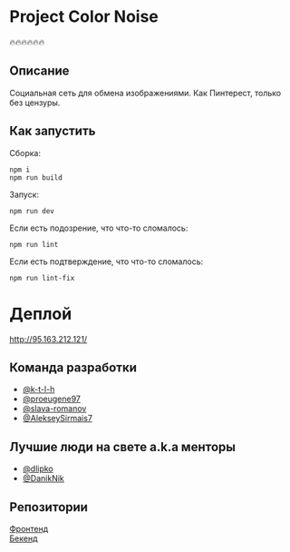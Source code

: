 # Project Color Noise
🔥🔥🔥🔥🔥🔥

## Описание

Социальная сеть для обмена изображениями. Как Пинтерест, только без цензуры.

## Как запустить  

Сборка:

```
npm i
npm run build
```

Запуск:

```
npm run dev
```

Если есть подозрение, что что-то сломалось:

```
npm run lint
```

Если есть подтверждение, что что-то сломалось:

```
npm run lint-fix
```

# Деплой 
http://95.163.212.121/

## Команда разработки
* [@k-t-l-h](https://github.com/k-t-l-h)
* [@proeugene97](https://github.com/proeugene97)
* [@slava-romanov](https://github.com/slava-romanov)
* [@AlekseySirmais7](https://github.com/AlekseySirmais7)

## Лучшие люди на свете a.k.a менторы

* [@dlipko](https://github.com/dlipko)
* [@DanikNik](https://github.com/DanikNik)


## Репозитории

[Фронтенд](https://github.com/frontend-park-mail-ru/2020_1_Color_noise)  
[Бекенд](https://github.com/go-park-mail-ru/2020_1_Color_noise)